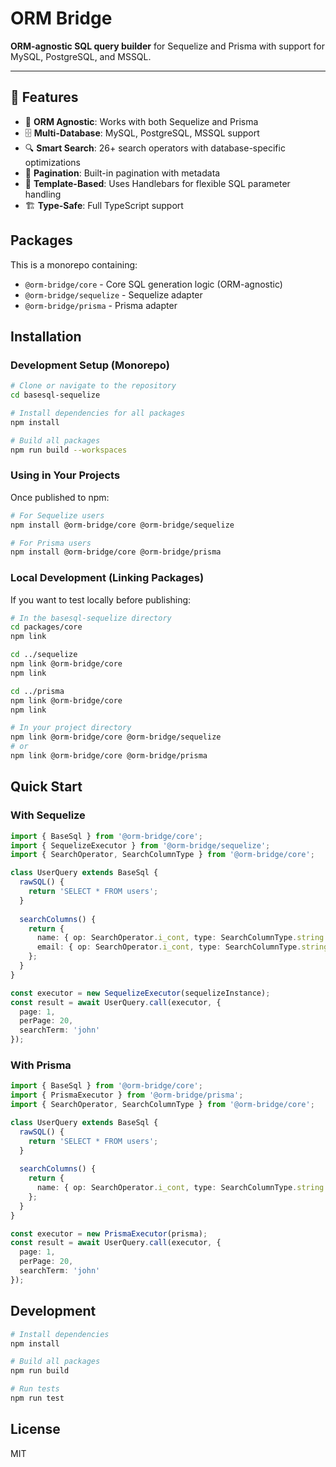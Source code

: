 # ORM Bridge

**ORM-agnostic SQL query builder** for Sequelize and Prisma with support for MySQL, PostgreSQL, and MSSQL.

---

## 🚀 Features

- 🎯 **ORM Agnostic**: Works with both Sequelize and Prisma
- 🗄️ **Multi-Database**: MySQL, PostgreSQL, MSSQL support
- 🔍 **Smart Search**: 26+ search operators with database-specific optimizations
- 📄 **Pagination**: Built-in pagination with metadata
- 🎨 **Template-Based**: Uses Handlebars for flexible SQL parameter handling
- 🏗️ **Type-Safe**: Full TypeScript support

## Packages

This is a monorepo containing:

- `@orm-bridge/core` - Core SQL generation logic (ORM-agnostic)
- `@orm-bridge/sequelize` - Sequelize adapter
- `@orm-bridge/prisma` - Prisma adapter

## Installation

### Development Setup (Monorepo)

```bash
# Clone or navigate to the repository
cd basesql-sequelize

# Install dependencies for all packages
npm install

# Build all packages
npm run build --workspaces
```

### Using in Your Projects

Once published to npm:

```bash
# For Sequelize users
npm install @orm-bridge/core @orm-bridge/sequelize

# For Prisma users
npm install @orm-bridge/core @orm-bridge/prisma
```

### Local Development (Linking Packages)

If you want to test locally before publishing:

```bash
# In the basesql-sequelize directory
cd packages/core
npm link

cd ../sequelize
npm link @orm-bridge/core
npm link

cd ../prisma
npm link @orm-bridge/core
npm link

# In your project directory
npm link @orm-bridge/core @orm-bridge/sequelize
# or
npm link @orm-bridge/core @orm-bridge/prisma
```

## Quick Start

### With Sequelize

```typescript
import { BaseSql } from '@orm-bridge/core';
import { SequelizeExecutor } from '@orm-bridge/sequelize';
import { SearchOperator, SearchColumnType } from '@orm-bridge/core';

class UserQuery extends BaseSql {
  rawSQL() {
    return 'SELECT * FROM users';
  }
  
  searchColumns() {
    return {
      name: { op: SearchOperator.i_cont, type: SearchColumnType.string },
      email: { op: SearchOperator.i_cont, type: SearchColumnType.string }
    };
  }
}

const executor = new SequelizeExecutor(sequelizeInstance);
const result = await UserQuery.call(executor, {
  page: 1,
  perPage: 20,
  searchTerm: 'john'
});
```

### With Prisma

```typescript
import { BaseSql } from '@orm-bridge/core';
import { PrismaExecutor } from '@orm-bridge/prisma';
import { SearchOperator, SearchColumnType } from '@orm-bridge/core';

class UserQuery extends BaseSql {
  rawSQL() {
    return 'SELECT * FROM users';
  }
  
  searchColumns() {
    return {
      name: { op: SearchOperator.i_cont, type: SearchColumnType.string }
    };
  }
}

const executor = new PrismaExecutor(prisma);
const result = await UserQuery.call(executor, {
  page: 1,
  perPage: 20,
  searchTerm: 'john'
});
```

## Development

```bash
# Install dependencies
npm install

# Build all packages
npm run build

# Run tests
npm run test
```

## License

MIT
